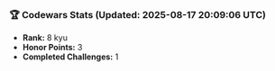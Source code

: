 ### 🏆 Codewars Stats (Updated: 2025-08-17 20:09:06 UTC)

- **Rank:** 8 kyu
- **Honor Points:** 3
- **Completed Challenges:** 1
